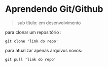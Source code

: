 # Aprendendo Git/Github

>sub título: em desenvolvimento

para clonar um repositório :

```
git clone 'link do repo'
```

para atualizar apenas arquivos novos:

```
git pull 'link do repo'
```
